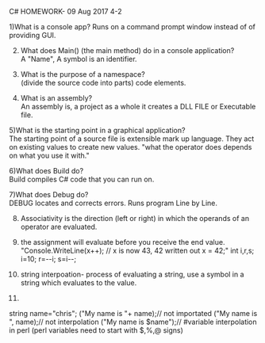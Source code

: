 C# HOMEWORK- 09 Aug 2017 4-2


1)What is a console app?
 Runs on a command prompt window instead of of providing GUI.

2) What does Main() (the main method) do in a console application?  
A "Name", A symbol is an identifier. 

3) What is the purpose of a namespace?  
 (divide the source code into parts)
 code elements. 


4) What is an assembly?  
An assembly is, a project as a whole it creates a DLL FILE or Executable file.

5)What is the starting point in a graphical application?  
 The starting point of a source file is extensible mark up language. They act on existing values 
to create new values. "what the operator does depends on what you use it with."

6)What does Build do?   
Build compiles C# code that you can run on.


7)What does Debug do?  
 DEBUG locates and corrects errors. Runs program Line by Line.

8) Associativity is the direction (left or right) in which the operands of an operator are evaluated. 

9) the assignment will evaluate before you receive the end value. 
"Console.WriteLine(x++); // x is now 43, 42 written out x = 42;"
int i,r,s;
i=10;
r=--i;
s=i--;

10) string interpoation- 
process of evaluating a string, use a symbol in a string which evaluates to the value.

11)
string name="chris";
("My name is "+ name);// not importated
("My name is ", name);// not  interpolation
("My name is $name");// #variable interpolation in perl
(perl variables need to start with $,%,@ signs)
